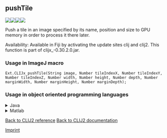 ## pushTile
<img src="images/mini_empty_logo.png"/><img src="images/mini_empty_logo.png"/><img src="images/mini_clijx_logo.png"/><img src="images/mini_empty_logo.png"/>

Push a tile in an image specified by its name, position and size to GPU memory in order to process it there later.

Availability: Available in Fiji by activating the update sites clij and clij2.
This function is part of clijx_-0.30.2.0.jar.

### Usage in ImageJ macro
```
Ext.CLIJx_pushTile(String image, Number tileIndexX, Number tileIndexY, Number tileIndexZ, Number width, Number height, Number depth, Number marginWidth, Number marginHeight, Number marginDepth);
```


### Usage in object oriented programming languages



<details>

<summary>
Java
</summary>
<pre class="highlight">// init CLIJ and GPU
import net.haesleinhuepf.clijx.CLIJx;
import net.haesleinhuepf.clij.clearcl.ClearCLBuffer;
CLIJx clijx = CLIJx.getInstance();

// get input parameters
ClearCLBuffer image = clijx.push(imageImagePlus);
int tileIndexX = 10;
int tileIndexY = 20;
int tileIndexZ = 30;
int width = 40;
int height = 50;
int depth = 60;
int marginWidth = 70;
int marginHeight = 80;
int image0 = 90;
</pre>

<pre class="highlight">
// Execute operation on GPU
ClearCLBuffer resultPushTile = clijx.pushTile(image, tileIndexX, tileIndexY, tileIndexZ, width, height, depth, marginWidth, marginHeight, image0);
</pre>

<pre class="highlight">
// show result
System.out.println(resultPushTile);

// cleanup memory on GPU
clijx.release(image);
</pre>

</details>



<details>

<summary>
Matlab
</summary>
<pre class="highlight">% init CLIJ and GPU
clijx = init_clatlabx();

% get input parameters
image = clijx.pushMat(image_matrix);
tileIndexX = 10;
tileIndexY = 20;
tileIndexZ = 30;
width = 40;
height = 50;
depth = 60;
marginWidth = 70;
marginHeight = 80;
image0 = 90;
</pre>

<pre class="highlight">
% Execute operation on GPU
ClearCLBuffer resultPushTile = clijx.pushTile(image, tileIndexX, tileIndexY, tileIndexZ, width, height, depth, marginWidth, marginHeight, image0);
</pre>

<pre class="highlight">
% show result
System.out.println(resultPushTile);

% cleanup memory on GPU
clijx.release(image);
</pre>

</details>



[Back to CLIJ2 reference](https://clij.github.io/clij2-docs/reference)
[Back to CLIJ2 documentation](https://clij.github.io/clij2-docs)

[Imprint](https://clij.github.io/imprint)
